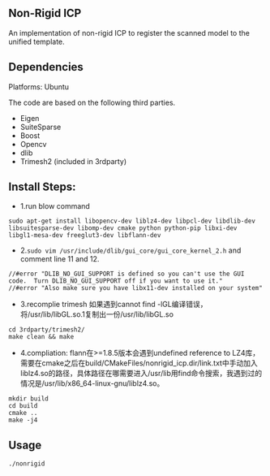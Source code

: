 ## Non-Rigid ICP

An implementation of non-rigid ICP to register the scanned model to the unified template.

## Dependencies
Platforms: Ubuntu

The code are based on the following third parties.
- Eigen
- SuiteSparse
- Boost
- Opencv
- dlib
- Trimesh2 (included in 3rdparty)

## Install Steps:
- 1.run blow command
```
sudo apt-get install libopencv-dev liblz4-dev libpcl-dev libdlib-dev libsuitesparse-dev libomp-dev cmake python python-pip libxi-dev libgl1-mesa-dev freeglut3-dev libflann-dev
```

- 2.`sudo vim /usr/include/dlib/gui_core/gui_core_kernel_2.h`  and comment line 11 and 12.<br>
```
//#error "DLIB_NO_GUI_SUPPORT is defined so you can't use the GUI code.  Turn DLIB_NO_GUI_SUPPORT off if you want to use it."
//#error "Also make sure you have libx11-dev installed on your system"
```

- 3.recomplie trimesh
如果遇到cannot find -lGL编译错误，将/usr/lib/libGL.so.1复制出一份/usr/lib/libGL.so
```
cd 3rdparty/trimesh2/
make clean && make
```

- 4.compliation:
flann在>=1.8.5版本会遇到undefined reference to LZ4库，需要在cmake之后在build/CMakeFiles/nonrigid_icp.dir/link.txt中手动加入liblz4.so的路径，具体路径在哪需要进入/usr/lib用find命令搜索，我遇到过的情况是/usr/lib/x86_64-linux-gnu/liblz4.so。
```
mkdir build
cd build
cmake ..
make -j4
```

## Usage
`./nonrigid`


